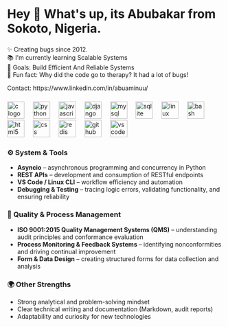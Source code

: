 

<!--
**abuaminuu/abuaminuu** is a ✨ _special_ ✨ repository because its `README.md` (this file) appears on your GitHub profile.
-->

<h1 align="left">Hey 👋 What's up, its Abubakar from Sokoto, Nigeria.</h1>

###

<p align="left">✨ Creating bugs since 2012.<br>📚 I'm currently learning Scalable Systems<br>🎯 Goals: Build Efficient And Reliable Systems<br>🎲 Fun fact: Why did the code go to therapy? It had a lot of bugs!</p>
Contact: https://www.linkedin.com/in/abuaminuu/

###

<div align="left">
</div>

###

<div align="left">
  <img src="https://skillicons.dev/icons?i=c" height="40" alt="c logo"  />
  <img width="12" />
  <img src="https://skillicons.dev/icons?i=py" height="40" alt="python logo"  />
  <img width="12" />
  <img src="https://skillicons.dev/icons?i=js" height="40" alt="javascript logo"  />
  <img width="12" />
  <img src="https://skillicons.dev/icons?i=django" height="40" alt="django logo"  />
  <img width="12" />
  <img src="https://skillicons.dev/icons?i=mysql" height="40" alt="mysql logo"  />
  <img width="12" />
  <img src="https://skillicons.dev/icons?i=sqlite" height="40" alt="sqlite logo"  />
  <img width="12" />
  <img src="https://skillicons.dev/icons?i=linux" height="40" alt="linux logo"  />
  <img width="12" />
  <img src="https://skillicons.dev/icons?i=bash" height="40" alt="bash logo"  />
  <img width="12" />
  <img src="https://skillicons.dev/icons?i=html" height="40" alt="html5 logo"  />
  <img width="12" />
  <img src="https://skillicons.dev/icons?i=css" height="40" alt="css logo"  />
  <img width="12" />
  <img src="https://skillicons.dev/icons?i=redis" height="40" alt="redis logo"  />
  <img width="12" />
  <img src="https://skillicons.dev/icons?i=github" height="40" alt="github logo"  />
  <img width="12" />
  <img src="https://skillicons.dev/icons?i=vscode" height="40" alt="vscode logo"  />
</div>

###

<div align="left">
</div>

###

<div align="left">
</div>

###
### ⚙️ System & Tools
- **Asyncio** – asynchronous programming and concurrency in Python  
- **REST APIs** – development and consumption of RESTful endpoints  
- **VS Code / Linux CLI** – workflow efficiency and automation  
- **Debugging & Testing** – tracing logic errors, validating functionality, and ensuring reliability  


### 🧾 Quality & Process Management
- **ISO 9001:2015 Quality Management Systems (QMS)** – understanding audit principles and conformance evaluation  
- **Process Monitoring & Feedback Systems** – identifying nonconformities and driving continual improvement  
- **Form & Data Design** – creating structured forms for data collection and analysis  

### 🌍 Other Strengths
- Strong analytical and problem-solving mindset  
- Clear technical writing and documentation (Markdown, audit reports)  
- Adaptability and curiosity for new technologies  
